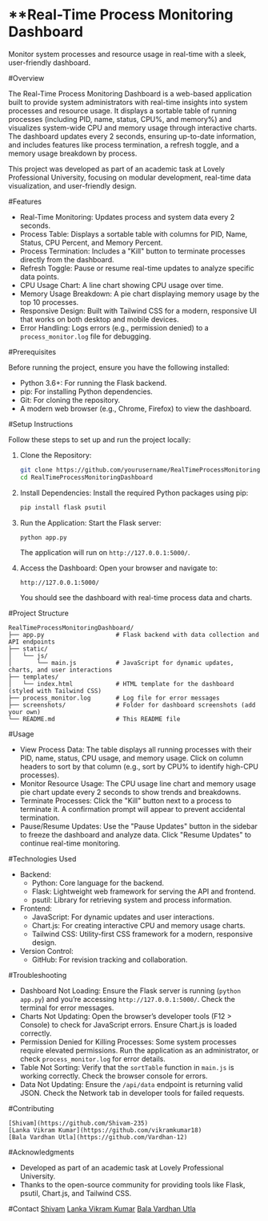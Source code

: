 # **Real-Time Process Monitoring Dashboard

Monitor system processes and resource usage in real-time with a sleek, user-friendly dashboard.

#Overview

The Real-Time Process Monitoring Dashboard is a web-based application built to provide system administrators with real-time insights into system processes and resource usage. It displays a sortable table of running processes (including PID, name, status, CPU%, and memory%) and visualizes system-wide CPU and memory usage through interactive charts. The dashboard updates every 2 seconds, ensuring up-to-date information, and includes features like process termination, a refresh toggle, and a memory usage breakdown by process.

This project was developed as part of an academic task at Lovely Professional University, focusing on modular development, real-time data visualization, and user-friendly design.

#Features

- Real-Time Monitoring: Updates process and system data every 2 seconds.
- Process Table: Displays a sortable table with columns for PID, Name, Status, CPU Percent, and Memory Percent.
- Process Termination: Includes a "Kill" button to terminate processes directly from the dashboard.
- Refresh Toggle: Pause or resume real-time updates to analyze specific data points.
- CPU Usage Chart: A line chart showing CPU usage over time.
- Memory Usage Breakdown: A pie chart displaying memory usage by the top 10 processes.
- Responsive Design: Built with Tailwind CSS for a modern, responsive UI that works on both desktop and mobile devices.
- Error Handling: Logs errors (e.g., permission denied) to a `process_monitor.log` file for debugging.


#Prerequisites

Before running the project, ensure you have the following installed:
- Python 3.6+: For running the Flask backend.
- pip: For installing Python dependencies.
- Git: For cloning the repository.
- A modern web browser (e.g., Chrome, Firefox) to view the dashboard.

#Setup Instructions

Follow these steps to set up and run the project locally:

1. Clone the Repository:
   ```bash
   git clone https://github.com/yourusername/RealTimeProcessMonitoringDashboard.git
   cd RealTimeProcessMonitoringDashboard
   ```

2. Install Dependencies:
   Install the required Python packages using pip:
   ```bash
   pip install flask psutil
   ```

3. Run the Application:
   Start the Flask server:
   ```bash
   python app.py
   ```
   The application will run on `http://127.0.0.1:5000/`.

4. Access the Dashboard:
   Open your browser and navigate to:
   ```
   http://127.0.0.1:5000/
   ```
   You should see the dashboard with real-time process data and charts.

#Project Structure

```
RealTimeProcessMonitoringDashboard/
├── app.py                    # Flask backend with data collection and API endpoints
├── static/
│   └── js/
│       └── main.js           # JavaScript for dynamic updates, charts, and user interactions
├── templates/
│   └── index.html            # HTML template for the dashboard (styled with Tailwind CSS)
├── process_monitor.log       # Log file for error messages
├── screenshots/              # Folder for dashboard screenshots (add your own)
└── README.md                 # This README file
```

#Usage

- View Process Data: The table displays all running processes with their PID, name, status, CPU usage, and memory usage. Click on column headers to sort by that column (e.g., sort by CPU% to identify high-CPU processes).
- Monitor Resource Usage: The CPU usage line chart and memory usage pie chart update every 2 seconds to show trends and breakdowns.
- Terminate Processes: Click the "Kill" button next to a process to terminate it. A confirmation prompt will appear to prevent accidental termination.
- Pause/Resume Updates: Use the "Pause Updates" button in the sidebar to freeze the dashboard and analyze data. Click "Resume Updates" to continue real-time monitoring.

#Technologies Used

- Backend:
  - Python: Core language for the backend.
  - Flask: Lightweight web framework for serving the API and frontend.
  - psutil: Library for retrieving system and process information.
- Frontend:
  - JavaScript: For dynamic updates and user interactions.
  - Chart.js: For creating interactive CPU and memory usage charts.
  - Tailwind CSS: Utility-first CSS framework for a modern, responsive design.
- Version Control:
  - GitHub: For revision tracking and collaboration.

#Troubleshooting

- Dashboard Not Loading: Ensure the Flask server is running (`python app.py`) and you’re accessing `http://127.0.0.1:5000/`. Check the terminal for error messages.
- Charts Not Updating: Open the browser’s developer tools (F12 > Console) to check for JavaScript errors. Ensure Chart.js is loaded correctly.
- Permission Denied for Killing Processes: Some system processes require elevated permissions. Run the application as an administrator, or check `process_monitor.log` for error details.
- Table Not Sorting: Verify that the `sortTable` function in `main.js` is working correctly. Check the browser console for errors.
- Data Not Updating: Ensure the `/api/data` endpoint is returning valid JSON. Check the Network tab in developer tools for failed requests.

#Contributing

	[Shivam](https://github.com/Shivam-235)
	[Lanka Vikram Kumar](https://github.com/vikramkumar18)
	[Bala Vardhan Utla](https://github.com/Vardhan-12)

#Acknowledgments

- Developed as part of an academic task at Lovely Professional University.
- Thanks to the open-source community for providing tools like Flask, psutil, Chart.js, and Tailwind CSS.

#Contact
	[Shivam](https://github.com/Shivam-235)
	[Lanka Vikram Kumar](https://github.com/vikramkumar18)
	[Bala Vardhan Utla](https://github.com/Vardhan-12)
